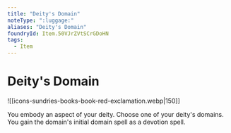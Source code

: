 ```yaml
---
title: "Deity's Domain"
noteType: ":luggage:"
aliases: "Deity's Domain"
foundryId: Item.50VJrZVtSCrGDoHN
tags:
  - Item
---
```


# Deity's Domain
![[icons-sundries-books-book-red-exclamation.webp|150]]

You embody an aspect of your deity. Choose one of your deity's domains. You gain the domain's initial domain spell as a devotion spell.
